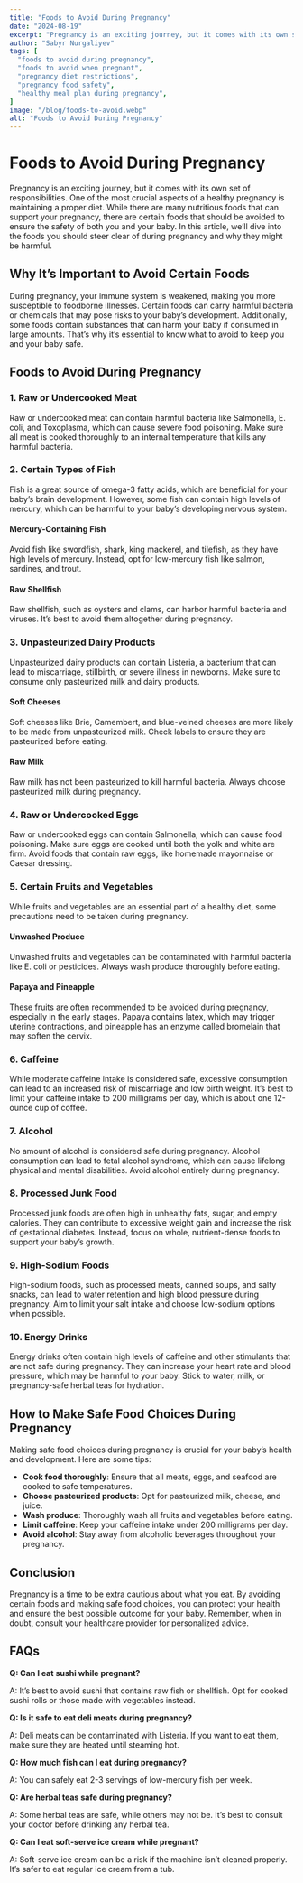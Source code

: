 ```yaml
---
title: "Foods to Avoid During Pregnancy"
date: "2024-08-19"
excerpt: "Pregnancy is an exciting journey, but it comes with its own set of responsibilities."
author: "Sabyr Nurgaliyev"
tags: [
  "foods to avoid during pregnancy",
  "foods to avoid when pregnant",
  "pregnancy diet restrictions",
  "pregnancy food safety",
  "healthy meal plan during pregnancy",
]
image: "/blog/foods-to-avoid.webp"
alt: "Foods to Avoid During Pregnancy"
---
```


# Foods to Avoid During Pregnancy

Pregnancy is an exciting journey, but it comes with its own set of responsibilities. One of the most crucial aspects of a healthy pregnancy is maintaining a proper diet. While there are many nutritious foods that can support your pregnancy, there are certain foods that should be avoided to ensure the safety of both you and your baby. In this article, we’ll dive into the foods you should steer clear of during pregnancy and why they might be harmful.

## Why It’s Important to Avoid Certain Foods

During pregnancy, your immune system is weakened, making you more susceptible to foodborne illnesses. Certain foods can carry harmful bacteria or chemicals that may pose risks to your baby’s development. Additionally, some foods contain substances that can harm your baby if consumed in large amounts. That’s why it’s essential to know what to avoid to keep you and your baby safe.

## Foods to Avoid During Pregnancy

### 1. Raw or Undercooked Meat

Raw or undercooked meat can contain harmful bacteria like Salmonella, E. coli, and Toxoplasma, which can cause severe food poisoning. Make sure all meat is cooked thoroughly to an internal temperature that kills any harmful bacteria.

### 2. Certain Types of Fish

Fish is a great source of omega-3 fatty acids, which are beneficial for your baby’s brain development. However, some fish can contain high levels of mercury, which can be harmful to your baby’s developing nervous system.

#### Mercury-Containing Fish

Avoid fish like swordfish, shark, king mackerel, and tilefish, as they have high levels of mercury. Instead, opt for low-mercury fish like salmon, sardines, and trout.

#### Raw Shellfish

Raw shellfish, such as oysters and clams, can harbor harmful bacteria and viruses. It’s best to avoid them altogether during pregnancy.

### 3. Unpasteurized Dairy Products

Unpasteurized dairy products can contain Listeria, a bacterium that can lead to miscarriage, stillbirth, or severe illness in newborns. Make sure to consume only pasteurized milk and dairy products.

#### Soft Cheeses

Soft cheeses like Brie, Camembert, and blue-veined cheeses are more likely to be made from unpasteurized milk. Check labels to ensure they are pasteurized before eating.

#### Raw Milk

Raw milk has not been pasteurized to kill harmful bacteria. Always choose pasteurized milk during pregnancy.

### 4. Raw or Undercooked Eggs

Raw or undercooked eggs can contain Salmonella, which can cause food poisoning. Make sure eggs are cooked until both the yolk and white are firm. Avoid foods that contain raw eggs, like homemade mayonnaise or Caesar dressing.

### 5. Certain Fruits and Vegetables

While fruits and vegetables are an essential part of a healthy diet, some precautions need to be taken during pregnancy.

#### Unwashed Produce

Unwashed fruits and vegetables can be contaminated with harmful bacteria like E. coli or pesticides. Always wash produce thoroughly before eating.

#### Papaya and Pineapple

These fruits are often recommended to be avoided during pregnancy, especially in the early stages. Papaya contains latex, which may trigger uterine contractions, and pineapple has an enzyme called bromelain that may soften the cervix.

### 6. Caffeine

While moderate caffeine intake is considered safe, excessive consumption can lead to an increased risk of miscarriage and low birth weight. It’s best to limit your caffeine intake to 200 milligrams per day, which is about one 12-ounce cup of coffee.

### 7. Alcohol

No amount of alcohol is considered safe during pregnancy. Alcohol consumption can lead to fetal alcohol syndrome, which can cause lifelong physical and mental disabilities. Avoid alcohol entirely during pregnancy.

### 8. Processed Junk Food

Processed junk foods are often high in unhealthy fats, sugar, and empty calories. They can contribute to excessive weight gain and increase the risk of gestational diabetes. Instead, focus on whole, nutrient-dense foods to support your baby’s growth.

### 9. High-Sodium Foods

High-sodium foods, such as processed meats, canned soups, and salty snacks, can lead to water retention and high blood pressure during pregnancy. Aim to limit your salt intake and choose low-sodium options when possible.

### 10. Energy Drinks

Energy drinks often contain high levels of caffeine and other stimulants that are not safe during pregnancy. They can increase your heart rate and blood pressure, which may be harmful to your baby. Stick to water, milk, or pregnancy-safe herbal teas for hydration.

## How to Make Safe Food Choices During Pregnancy

Making safe food choices during pregnancy is crucial for your baby’s health and development. Here are some tips:

- **Cook food thoroughly**: Ensure that all meats, eggs, and seafood are cooked to safe temperatures.
- **Choose pasteurized products**: Opt for pasteurized milk, cheese, and juice.
- **Wash produce**: Thoroughly wash all fruits and vegetables before eating.
- **Limit caffeine**: Keep your caffeine intake under 200 milligrams per day.
- **Avoid alcohol**: Stay away from alcoholic beverages throughout your pregnancy.

## Conclusion

Pregnancy is a time to be extra cautious about what you eat. By avoiding certain foods and making safe food choices, you can protect your health and ensure the best possible outcome for your baby. Remember, when in doubt, consult your healthcare provider for personalized advice.

## FAQs

**Q: Can I eat sushi while pregnant?**

A: It’s best to avoid sushi that contains raw fish or shellfish. Opt for cooked sushi rolls or those made with vegetables instead.

**Q: Is it safe to eat deli meats during pregnancy?**

A: Deli meats can be contaminated with Listeria. If you want to eat them, make sure they are heated until steaming hot.

**Q: How much fish can I eat during pregnancy?**

A: You can safely eat 2-3 servings of low-mercury fish per week.

**Q: Are herbal teas safe during pregnancy?**

A: Some herbal teas are safe, while others may not be. It’s best to consult your doctor before drinking any herbal tea.

**Q: Can I eat soft-serve ice cream while pregnant?**

A: Soft-serve ice cream can be a risk if the machine isn’t cleaned properly. It’s safer to eat regular ice cream from a tub.


